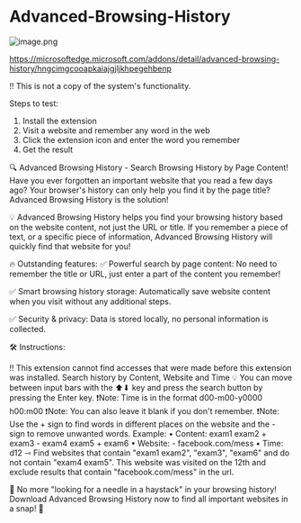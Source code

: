 ﻿# Advanced-Browsing-History
![image.png](attachment:5b0a9de3-d53d-4b17-910e-940030211a78:6d7f5048-c2a7-4842-bba3-9fbd0c1e2e6b.png)

https://microsoftedge.microsoft.com/addons/detail/advanced-browsing-history/hngcimgcooapkaiajgjljkhpegehbenp

‼ This is not a copy of the system's functionality.

Steps to test:

1. Install the extension
2. Visit a website and remember any word in the web
3. Click the extension icon and enter the word you remember
4. Get the result

🔍 Advanced Browsing History - Search Browsing History by Page Content!
Have you ever forgotten an important website that you read a few days ago? Your browser's history can only help you find it by the page title? Advanced Browsing History is the solution!

💡 Advanced Browsing History helps you find your browsing history based on the website content, not just the URL or title. If you remember a piece of text, or a specific piece of information, Advanced Browsing History will quickly find that website for you!

🔥 Outstanding features:
✅ Powerful search by page content: No need to remember the title or URL, just enter a part of the content you remember!

✅ Smart browsing history storage: Automatically save website content when you visit without any additional steps.

✅ Security & privacy: Data is stored locally, no personal information is collected.

🛠 Instructions:

‼ This extension cannot find accesses that were made before this extension was installed.
Search history by Content, Website and Time
💡 You can move between input bars with the ⬆⬇ key and press the search button by pressing the Enter key.
❗Note: Time is in the format d00-m00-y0000 h00:m00
❗Note: You can also leave it blank if you don't remember.
❗Note: Use the + sign to find words in different places on the website and the - sign to remove unwanted words.
Example:
• Content: exam1 exam2 + exam3 - exam4 exam5 + exam6
• Website: - facebook.com/mess
• Time: d12
⇾ Find websites that contain "exam1 exam2", "exam3", "exam6" and do not contain "exam4 exam5". This website was visited on the 12th and exclude results that contain "facebook.com/mess" in the url.

🔎 No more "looking for a needle in a haystack" in your browsing history! Download Advanced Browsing History now to find all important websites in a snap! 🚀
